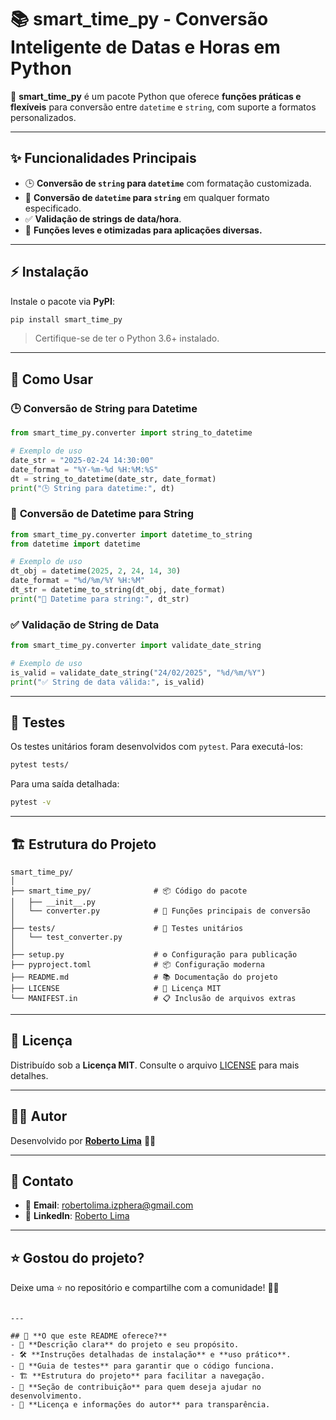 # 📚 **smart_time_py** - Conversão Inteligente de Datas e Horas em Python

🔗 **smart_time_py** é um pacote Python que oferece **funções práticas e flexíveis** para conversão entre `datetime` e `string`, com suporte a formatos personalizados.

---

## ✨ **Funcionalidades Principais**
- 🕒 **Conversão de `string` para `datetime`** com formatação customizada.
- 📝 **Conversão de `datetime` para `string`** em qualquer formato especificado.
- ✅ **Validação de strings de data/hora**.
- 🚀 **Funções leves e otimizadas para aplicações diversas.**

---

## ⚡ **Instalação**

Instale o pacote via **PyPI**:

```bash
pip install smart_time_py
```

> Certifique-se de ter o Python 3.6+ instalado.

---

## 🚀 **Como Usar**

### 🕒 **Conversão de String para Datetime**

```python
from smart_time_py.converter import string_to_datetime

# Exemplo de uso
date_str = "2025-02-24 14:30:00"
date_format = "%Y-%m-%d %H:%M:%S"
dt = string_to_datetime(date_str, date_format)
print("🕒 String para datetime:", dt)
```

### 📝 **Conversão de Datetime para String**

```python
from smart_time_py.converter import datetime_to_string
from datetime import datetime

# Exemplo de uso
dt_obj = datetime(2025, 2, 24, 14, 30)
date_format = "%d/%m/%Y %H:%M"
dt_str = datetime_to_string(dt_obj, date_format)
print("📝 Datetime para string:", dt_str)
```

### ✅ **Validação de String de Data**

```python
from smart_time_py.converter import validate_date_string

# Exemplo de uso
is_valid = validate_date_string("24/02/2025", "%d/%m/%Y")
print("✅ String de data válida:", is_valid)
```

---

## 🧪 **Testes**

Os testes unitários foram desenvolvidos com `pytest`. Para executá-los:

```bash
pytest tests/
```

Para uma saída detalhada:

```bash
pytest -v
```

---

## 🏗 **Estrutura do Projeto**

```
smart_time_py/
│
├── smart_time_py/              # 📦 Código do pacote
│   ├── __init__.py
│   └── converter.py            # 🔄 Funções principais de conversão
│
├── tests/                      # 🧪 Testes unitários
│   └── test_converter.py
│
├── setup.py                    # ⚙️ Configuração para publicação
├── pyproject.toml              # 📦 Configuração moderna
├── README.md                   # 📚 Documentação do projeto
├── LICENSE                     # 📜 Licença MIT
└── MANIFEST.in                 # 📋 Inclusão de arquivos extras
```

---

## 📝 **Licença**

Distribuído sob a **Licença MIT**. Consulte o arquivo [LICENSE](LICENSE) para mais detalhes.

---
## 👨‍💻 **Autor**

Desenvolvido por **[Roberto Lima](https://robertolima-developer.vercel.app/)** 🚀✨

---

## 💬 **Contato**

- 📧 **Email**: robertolima.izphera@gmail.com
- 💼 **LinkedIn**: [Roberto Lima](https://www.linkedin.com/in/roberto-lima-01/)  

---

## ⭐ **Gostou do projeto?**

Deixe uma ⭐ no repositório e compartilhe com a comunidade! 🚀✨  
```

---

## 🌟 **O que este README oferece?**
- 🎯 **Descrição clara** do projeto e seu propósito.  
- 🛠 **Instruções detalhadas de instalação** e **uso prático**.  
- 🧪 **Guia de testes** para garantir que o código funciona.  
- 🏗 **Estrutura do projeto** para facilitar a navegação.  
- 🔄 **Seção de contribuição** para quem deseja ajudar no desenvolvimento.  
- 📝 **Licença e informações do autor** para transparência.
